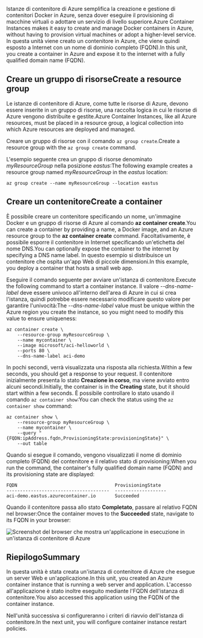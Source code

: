 <span data-ttu-id="43cee-101">Istanze di contenitore di Azure semplifica la creazione e gestione di contenitori Docker in Azure, senza dover eseguire il provisioning di macchine virtuali o adottare un servizio di livello superiore.</span><span class="sxs-lookup"><span data-stu-id="43cee-101">Azure Container Instances makes it easy to create and manage Docker containers in Azure, without having to provision virtual machines or adopt a higher-level service.</span></span> <span data-ttu-id="43cee-102">In questa unità viene creato un contenitore in Azure, che viene quindi esposto a Internet con un nome di dominio completo (FQDN).</span><span class="sxs-lookup"><span data-stu-id="43cee-102">In this unit, you create a container in Azure and expose it to the internet with a fully qualified domain name (FQDN).</span></span>

## <a name="create-a-resource-group"></a><span data-ttu-id="43cee-103">Creare un gruppo di risorse</span><span class="sxs-lookup"><span data-stu-id="43cee-103">Create a resource group</span></span>

<span data-ttu-id="43cee-104">Le istanze di contenitore di Azure, come tutte le risorse di Azure, devono essere inserite in un gruppo di risorse, una raccolta logica in cui le risorse di Azure vengono distribuite e gestite.</span><span class="sxs-lookup"><span data-stu-id="43cee-104">Azure Container Instances, like all Azure resources, must be placed in a resource group, a logical collection into which Azure resources are deployed and managed.</span></span>

<span data-ttu-id="43cee-105">Creare un gruppo di risorse con il comando `az group create`.</span><span class="sxs-lookup"><span data-stu-id="43cee-105">Create a resource group with the `az group create` command.</span></span>

<span data-ttu-id="43cee-106">L'esempio seguente crea un gruppo di risorse denominato *myResourceGroup* nella posizione *eastus*:</span><span class="sxs-lookup"><span data-stu-id="43cee-106">The following example creates a resource group named *myResourceGroup* in the *eastus* location:</span></span>

```azurecli
az group create --name myResourceGroup --location eastus
```

## <a name="create-a-container"></a><span data-ttu-id="43cee-107">Creare un contenitore</span><span class="sxs-lookup"><span data-stu-id="43cee-107">Create a container</span></span>

<span data-ttu-id="43cee-108">È possibile creare un contenitore specificando un nome, un'immagine Docker e un gruppo di risorse di Azure al comando **az container create**.</span><span class="sxs-lookup"><span data-stu-id="43cee-108">You can create a container by providing a name, a Docker image, and an Azure resource group to the **az container create** command.</span></span> <span data-ttu-id="43cee-109">Facoltativamente, è possibile esporre il contenitore in Internet specificando un'etichetta del nome DNS.</span><span class="sxs-lookup"><span data-stu-id="43cee-109">You can optionally expose the container to the internet by specifying a DNS name label.</span></span> <span data-ttu-id="43cee-110">In questo esempio si distribuisce un contenitore che ospita un'app Web di piccole dimensioni.</span><span class="sxs-lookup"><span data-stu-id="43cee-110">In this example, you deploy a container that hosts a small web app.</span></span>

<span data-ttu-id="43cee-111">Eseguire il comando seguente per avviare un'istanza di contenitore.</span><span class="sxs-lookup"><span data-stu-id="43cee-111">Execute the following command to start a container instance.</span></span> <span data-ttu-id="43cee-112">Il valore *--dns-name-label* deve essere univoco all'interno dell'area di Azure in cui si crea l'istanza, quindi potrebbe essere necessario modificare questo valore per garantire l'univocità:</span><span class="sxs-lookup"><span data-stu-id="43cee-112">The *--dns-name-label* value must be unique within the Azure region you create the instance, so you might need to modify this value to ensure uniqueness:</span></span>

```azurecli
az container create \
    --resource-group myResourceGroup \
    --name mycontainer \
    --image microsoft/aci-helloworld \
    --ports 80 \
    --dns-name-label aci-demo
```

<span data-ttu-id="43cee-113">In pochi secondi, verrà visualizzata una risposta alla richiesta.</span><span class="sxs-lookup"><span data-stu-id="43cee-113">Within a few seconds, you should get a response to your request.</span></span> <span data-ttu-id="43cee-114">Il contenitore inizialmente presenta lo stato **Creazione in corso**, ma viene avviato entro alcuni secondi.</span><span class="sxs-lookup"><span data-stu-id="43cee-114">Initially, the container is in the **Creating** state, but it should start within a few seconds.</span></span> <span data-ttu-id="43cee-115">È possibile controllare lo stato usando il comando `az container show`:</span><span class="sxs-lookup"><span data-stu-id="43cee-115">You can check the status using the `az container show` command:</span></span>

```azurecli
az container show \
    --resource-group myResourceGroup \
    --name mycontainer \
    --query "{FQDN:ipAddress.fqdn,ProvisioningState:provisioningState}" \
    --out table
```

<span data-ttu-id="43cee-116">Quando si esegue il comando, vengono visualizzati il nome di dominio completo (FQDN) del contenitore e il relativo stato di provisioning:</span><span class="sxs-lookup"><span data-stu-id="43cee-116">When you run the command, the container's fully qualified domain name (FQDN) and its provisioning state are displayed:</span></span>

```output
FQDN                                    ProvisioningState
--------------------------------------  -------------------
aci-demo.eastus.azurecontainer.io       Succeeded
```

<span data-ttu-id="43cee-117">Quando il contenitore passa allo stato **Completato**, passare al relativo FQDN nel browser:</span><span class="sxs-lookup"><span data-stu-id="43cee-117">Once the container moves to the **Succeeded** state, navigate to its FQDN in your browser:</span></span>

![Screenshot del browser che mostra un'applicazione in esecuzione in un'istanza di contenitore di Azure](../media-draft/aci-app-browser.png)

## <a name="summary"></a><span data-ttu-id="43cee-119">Riepilogo</span><span class="sxs-lookup"><span data-stu-id="43cee-119">Summary</span></span>

<span data-ttu-id="43cee-120">In questa unità è stata creata un'istanza di contenitore di Azure che esegue un server Web e un'applicazione.</span><span class="sxs-lookup"><span data-stu-id="43cee-120">In this unit, you created an Azure container instance that is running a web server and application.</span></span> <span data-ttu-id="43cee-121">L'accesso all'applicazione è stato inoltre eseguito mediante l'FQDN dell'istanza di contenitore.</span><span class="sxs-lookup"><span data-stu-id="43cee-121">You also accessed this application using the FQDN of the container instance.</span></span>

<span data-ttu-id="43cee-122">Nell'unità successiva si configureranno i criteri di riavvio dell'istanza di contenitore.</span><span class="sxs-lookup"><span data-stu-id="43cee-122">In the next unit, you will configure container instance restart policies.</span></span>